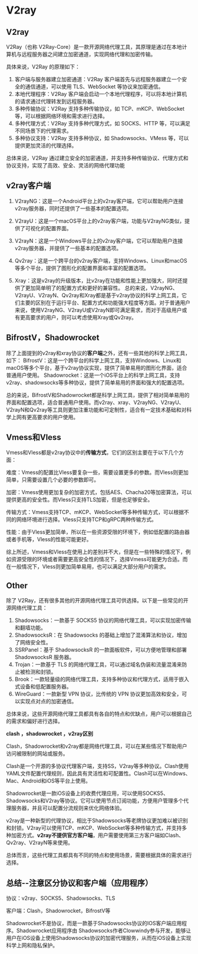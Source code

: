 # V2ray

## V2ray

V2Ray（也称 V2Ray-Core）是一款开源网络代理工具，其原理是通过在本地计算机与远程服务器之间建立加密通道，实现网络代理和加密传输。

具体来说，V2Ray 的原理如下：

1. 客户端与服务器建立加密通道：V2Ray 客户端首先与远程服务器建立一个安全的通信通道，可以使用 TLS、WebSocket 等协议来加密通信。
2. 本地代理程序：V2Ray 客户端会启动一个本地代理程序，可以将本地计算机的请求通过代理转发到远程服务器。
3. 多种传输协议：V2Ray 支持多种传输协议，如 TCP、mKCP、WebSocket 等，可以根据网络环境和需求进行选择。
4. 多种代理方式：V2Ray 支持多种代理方式，如 SOCKS、HTTP 等，可以满足不同场景下的代理需求。
5. 多种协议支持：V2Ray 支持多种协议，如 Shadowsocks、VMess 等，可以提供更加灵活的代理选择。

总体来说，V2Ray 通过建立安全的加密通道，并支持多种传输协议、代理方式和协议支持，实现了高效、安全、灵活的网络代理功能

## v2ray客户端
1. V2rayNG：这是一个Android平台上的v2ray客户端，它可以帮助用户连接v2ray服务器，同时还提供了一些基本的配置选项。

2. V2rayU：这是一个macOS平台上的v2ray客户端，功能与V2rayNG类似，提供了可视化的配置界面。

3. V2rayN：这是一个Windows平台上的v2ray客户端，它可以帮助用户连接v2ray服务器，并提供了一些基本的配置选项。

4. Qv2ray：这是一个跨平台的v2ray客户端，支持Windows、Linux和macOS等多个平台，提供了图形化的配置界面和丰富的配置选项。

5. Xray：这是v2ray的升级版本，比v2ray在功能和性能上更加强大，同时还提供了更加简单明了的配置方式和更好的兼容性。
总的来说，V2rayNG、V2rayU、V2rayN、Qv2ray和Xray都是基于v2ray协议的科学上网工具，它们主要的区别在于运行平台、配置方式和功能强大程度等方面。对于普通用户来说，使用V2rayNG、V2rayU或V2rayN即可满足需求，而对于高级用户或有更高要求的用户，则可以考虑使用Xray或Qv2ray。

## BifrostV，Shadowrocket
除了上面提到的v2ray和xray协议的**客户端**之外，还有一些其他的科学上网工具，如下：
BifrostV：这是一个跨平台的科学上网工具，支持Windows、Linux和macOS等多个平台，基于v2ray协议实现，提供了简单易用的图形化界面，适合普通用户使用。
Shadowrocket：这是一个iOS平台上的科学上网工具，支持v2ray、shadowsocks等多种协议，提供了简单易用的界面和强大的配置选项。

总的来说，BifrostV和Shadowrocket都是科学上网工具，提供了相对简单易用的界面和配置选项，适合普通用户使用。而v2ray、xray、V2rayNG、V2rayU、V2rayN和Qv2ray等工具则更加注重功能和可定制性，适合有一定技术基础和对科学上网有更高要求的用户使用。

## Vmess和Vless
Vmess和Vless都是v2ray协议中的**传输方式**，它们的区别主要在于以下几个方面：

难度：Vmess的配置比Vless要复杂一些，需要设置更多的参数。而Vless则更加简单，只需要设置几个必要的参数即可。

加密：Vmess使用更加复杂的加密方式，包括AES、Chacha20等加密算法，可以提供更高的安全性。而Vless只支持TLS加密，但是也足够安全。

传输方式：Vmess支持TCP、mKCP、WebSocket等多种传输方式，可以根据不同的网络环境进行选择。Vless只支持TCP和gRPC两种传输方式。

性能：由于Vless更加简单，所以在一些资源受限的环境下，例如低配置的路由器或者手机等，Vless的性能可能更好。

综上所述，Vmess和Vless在使用上的差别并不大，但是在一些特殊的情况下，例如资源受限的环境或者需要更高安全性的情况下，选择Vmess可能更为合适。而在一般情况下，Vless则更加简单易用，也可以满足大部分用户的需求。

## Other

除了 V2Ray，还有很多其他的开源网络代理工具可供选择。以下是一些常见的开源网络代理工具：

1. Shadowsocks：一款基于 SOCKS5 协议的网络代理工具，可以实现加密传输和翻墙功能。
2. ShadowsocksR：在 Shadowsocks 的基础上增加了混淆算法和协议，增加了网络安全性。
3. SSRPanel：基于 ShadowsocksR 的一款面板软件，可以方便地管理和部署 ShadowsocksR 服务器。
4. Trojan：一款基于 TLS 的网络代理工具，可以通过域名伪装和流量混淆来防止被检测和封锁。
5. Brook：一款轻量级的网络代理工具，支持多种协议和代理方式，适用于嵌入式设备和低配置服务器。
6. WireGuard：一款新型 VPN 协议，比传统的 VPN 协议更加高效和安全，可以实现点对点的加密通信。

总体来说，这些开源网络代理工具都具有各自的特点和优缺点，用户可以根据自己的需求和偏好进行选择。

**clash ，shadowrocket ，v2ray区别**

Clash，Shadowrocket和v2ray都是网络代理工具，可以在某些情况下帮助用户访问被限制的网站或服务。

Clash是一个开源的多协议代理客户端，支持SS，V2ray等多种协议。Clash使用YAML文件配置代理规则，因此具有灵活性和可配置性。Clash可以在Windows、Mac、Android和iOS等平台上使用。

Shadowrocket是一款iOS设备上的收费代理应用，可以使用SOCKS5、Shadowsocks和V2ray等协议。它可以使用节点订阅功能，方便用户管理多个代理服务器，并且可以配置分流规则来优化网络体验。

v2ray是一种新型的代理协议，相比于Shadowsocks等老牌协议更加难以被识别和封锁。V2ray可以使用TCP、mKCP、WebSocket等多种传输方式，并支持多种加密方式。**v2ray不提供官方客户端**，用户需要使用第三方客户端如Clash、Qv2ray、V2rayN等来使用。

总体而言，这些代理工具都具有不同的特点和使用场景，需要根据具体的需求进行选择。

## 总结--注意区分协议和客户端（应用程序）

协议：v2ray、SOCKS5、Shadowsocks、TLS

客户端：Clash，Shadowrocket，BifrostV等

Shadowrocket不是协议，而是一款基于Shadowsocks协议的IOS客户端应用程序。Shadowrocket应用程序由 Shadowsocks作者Clowwindy参与开发，能够让用户在iOS设备上使用Shadowsocks协议的加密代理服务，从而在iOS设备上实现科学上网和隐私保护。